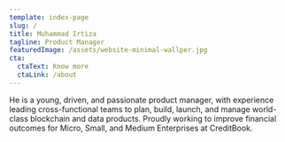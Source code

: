 ```yaml
---
template: index-page
slug: /
title: Muhammad Irtiza
tagline: Product Manager
featuredImage: /assets/website-minimal-wallper.jpg
cta:
  ctaText: Know more
  ctaLink: /about
---
```

He is a young, driven, and passionate product manager, with experience leading cross-functional teams to plan, build, launch, and manage world-class blockchain and data products. Proudly working to improve financial outcomes for Micro, Small, and Medium Enterprises at CreditBook.